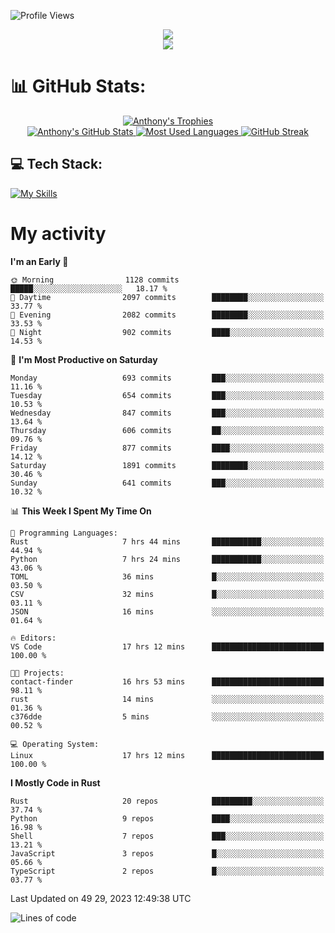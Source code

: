
![Profile Views](https://komarev.com/ghpvc/?username=anthonymichaeltdm&label=Profile%20views&color=0e75b6&style=flat)

<!--profile banner-->
<div align="center">
  <img src="https://svg-banners.vercel.app/api?type=typeWriter&text1=Anthony%20Rubick&width=800&height=150" />
</div>

<!--profile views-->
<div align="center">
  <a href="https://u8views.com/github/AnthonyMichaelTDM">
    <img src="https://u8views.com/api/v1/github/profiles/68485672/views/day-week-month-total-count.svg">
  </a>
</div>

# 📊 GitHub Stats:

<!--trophies https://github.com/ryo-ma/github-profile-trophy -->
<div align="center"> 
  <a href="https://github.com/ryo-ma/github-profile-trophy">
    <picture>
      <source
        srcset="https://github-profile-trophy.vercel.app/?username=anthonymichaeltdm&theme=gitdimmed&no-frame=true&no-bg=true&column=-1"
        media="(prefers-color-scheme: dark)"
      />
      <source
        srcset="https://github-profile-trophy.vercel.app/?username=anthonymichaeltdm&theme=_____&no-frame=true&no-bg=true&column=-1"
        media="(prefers-color-scheme: light), (prefers-color-scheme: no-preference)"
      />
      <img src="https://github-profile-trophy.vercel.app/?username=anthonymichaeltdm&theme=gitdimmed&no-frame=true&no-bg=true&column=-1" alt="Anthony's Trophies" />
    </picture>
  </a>
</div>

<div align="center">
  <a href="https://github.com/anuraghazra/github-readme-stats">
    <picture>
      <source
        srcset="https://github-readme-stats.vercel.app/api?username=anthonymichaeltdm&show_icons=true&locale=en&theme=github_dark_dimmed&count_private=true&hide_border=true&include_all_commits=true"
        media="(prefers-color-scheme: dark)"
      />
      <source
        srcset="https://github-readme-stats.vercel.app/api?username=anthonymichaeltdm&show_icons=true&locale=en&theme=___&count_private=true&hide_border=true&include_all_commits=true"
        media="(prefers-color-scheme: light), (prefers-color-scheme: no-preference)"
      />
      <img src="https://github-readme-stats.vercel.app/api?username=anthonymichaeltdm&show_icons=true&locale=en&theme=github_dark_dimmed&count_private=true&hide_border=true&include_all_commits=true" alt="Anthony's GitHub Stats" />
    </picture>
  </a>
  
  <!--most used languages-->
  <a href="https://github.com/anuraghazra/github-readme-stats">
    <picture>
      <source
        srcset="https://github-readme-stats.vercel.app/api/top-langs?username=anthonymichaeltdm&show_icons=true&locale=en&layout=compact&theme=github_dark_dimmed&langs_count=8&count_private=true&size_weight=0.5&count_weight=0.5&hide_border=true"
        media="(prefers-color-scheme: dark)"
      />
      <source
        srcset="https://github-readme-stats.vercel.app/api/top-langs?username=anthonymichaeltdm&show_icons=true&locale=en&layout=compact&theme=____&langs_count=8&count_private=true&size_weight=0.5&count_weight=0.5&hide_border=true"
        media="(prefers-color-scheme: light), (prefers-color-scheme: no-preference)"
      />
      <img src="https://github-readme-stats.vercel.app/api/top-langs?username=anthonymichaeltdm&show_icons=true&locale=en&layout=compact&theme=github_dark_dimmed&langs_count=8&count_private=true&size_weight=0.5&count_weight=0.5&hide_border=true" alt="Most Used Languages" />
    </picture>
  </a>
  
  <!--streak https://git.io/streak-stats -->
  <a href="https://git.io/streak-stats">
    <picture>
      <source
        srcset="https://streak-stats.demolab.com?user=AnthonyMichaelTDM&theme=one-dark-pro&hide_border=true"
        media="(prefers-color-scheme: dark)"
      />
      <source
        srcset="https://streak-stats.demolab.com?user=AnthonyMichaelTDM&theme=_____&hide_border=true"
        media="(prefers-color-scheme: light), (prefers-color-scheme: no-preference)"
      />
      <img src="https://streak-stats.demolab.com?user=AnthonyMichaelTDM&theme=one-dark-pro&hide_border=true" alt="GitHub Streak" />
    </picture>
  </a>
</div>

<!--favorite languages and tools, and most used langs-->
## 💻 Tech Stack:

[![My Skills](https://skillicons.dev/icons?i=rust,actix,aws,github,githubactions,git,linux,bash,cpp,docker,java,latex,md,neovim,postgres,py,regex,vscode&theme=dark&perline=6)](https://skillicons.dev#gh-dark-mode-only)

# My activity

<!--START_SECTION:activity-->

<!--END_SECTION:activity-->

<!-- weekly activity https://github.com/AnthonyMichaelTDM/waka-readme-stats -->
<!--START_SECTION:waka-->
**I'm an Early 🐤** 

```text
🌞 Morning                1128 commits        █████░░░░░░░░░░░░░░░░░░░░   18.17 % 
🌆 Daytime                2097 commits        ████████░░░░░░░░░░░░░░░░░   33.77 % 
🌃 Evening                2082 commits        ████████░░░░░░░░░░░░░░░░░   33.53 % 
🌙 Night                  902 commits         ████░░░░░░░░░░░░░░░░░░░░░   14.53 % 
```
📅 **I'm Most Productive on Saturday** 

```text
Monday                   693 commits         ███░░░░░░░░░░░░░░░░░░░░░░   11.16 % 
Tuesday                  654 commits         ███░░░░░░░░░░░░░░░░░░░░░░   10.53 % 
Wednesday                847 commits         ███░░░░░░░░░░░░░░░░░░░░░░   13.64 % 
Thursday                 606 commits         ██░░░░░░░░░░░░░░░░░░░░░░░   09.76 % 
Friday                   877 commits         ████░░░░░░░░░░░░░░░░░░░░░   14.12 % 
Saturday                 1891 commits        ████████░░░░░░░░░░░░░░░░░   30.46 % 
Sunday                   641 commits         ███░░░░░░░░░░░░░░░░░░░░░░   10.32 % 
```


📊 **This Week I Spent My Time On** 

```text
💬 Programming Languages: 
Rust                     7 hrs 44 mins       ███████████░░░░░░░░░░░░░░   44.94 % 
Python                   7 hrs 24 mins       ███████████░░░░░░░░░░░░░░   43.06 % 
TOML                     36 mins             █░░░░░░░░░░░░░░░░░░░░░░░░   03.50 % 
CSV                      32 mins             █░░░░░░░░░░░░░░░░░░░░░░░░   03.11 % 
JSON                     16 mins             ░░░░░░░░░░░░░░░░░░░░░░░░░   01.64 % 

🔥 Editors: 
VS Code                  17 hrs 12 mins      █████████████████████████   100.00 % 

🐱‍💻 Projects: 
contact-finder           16 hrs 53 mins      █████████████████████████   98.11 % 
rust                     14 mins             ░░░░░░░░░░░░░░░░░░░░░░░░░   01.36 % 
c376dde                  5 mins              ░░░░░░░░░░░░░░░░░░░░░░░░░   00.52 % 

💻 Operating System: 
Linux                    17 hrs 12 mins      █████████████████████████   100.00 % 
```

**I Mostly Code in Rust** 

```text
Rust                     20 repos            █████████░░░░░░░░░░░░░░░░   37.74 % 
Python                   9 repos             ████░░░░░░░░░░░░░░░░░░░░░   16.98 % 
Shell                    7 repos             ███░░░░░░░░░░░░░░░░░░░░░░   13.21 % 
JavaScript               3 repos             █░░░░░░░░░░░░░░░░░░░░░░░░   05.66 % 
TypeScript               2 repos             █░░░░░░░░░░░░░░░░░░░░░░░░   03.77 % 
```




 Last Updated on 49 29, 2023 12:49:38 UTC
<!--END_SECTION:waka-->

<!--START_SECTION:loc-->
![Lines of code](https://img.shields.io/badge/From%20Hello%20World%20I%27ve%20Written-14.0%20million%20lines%20of%20code-blue)


<!--END_SECTION:loc-->
